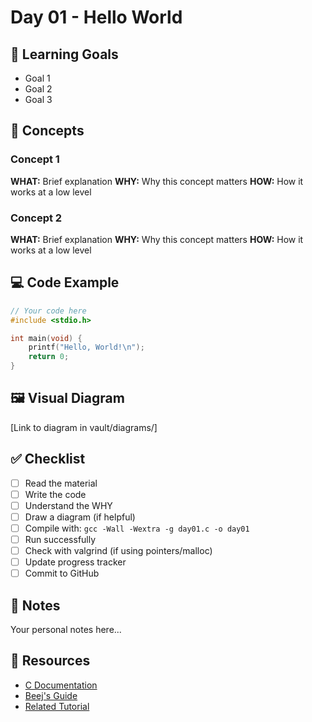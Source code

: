 # Day 01 - Hello World

## 🎯 Learning Goals

- Goal 1
- Goal 2
- Goal 3

## 📖 Concepts

### Concept 1
**WHAT:** Brief explanation
**WHY:** Why this concept matters
**HOW:** How it works at a low level

### Concept 2
**WHAT:** Brief explanation
**WHY:** Why this concept matters
**HOW:** How it works at a low level

## 💻 Code Example

```c
// Your code here
#include <stdio.h>

int main(void) {
    printf("Hello, World!\n");
    return 0;
}
```

## 🖼️ Visual Diagram

[Link to diagram in vault/diagrams/]

## ✅ Checklist

- [ ] Read the material
- [ ] Write the code
- [ ] Understand the WHY
- [ ] Draw a diagram (if helpful)
- [ ] Compile with: `gcc -Wall -Wextra -g day01.c -o day01`
- [ ] Run successfully
- [ ] Check with valgrind (if using pointers/malloc)
- [ ] Update progress tracker
- [ ] Commit to GitHub

## 📝 Notes

Your personal notes here...

## 🔗 Resources

- [C Documentation]()
- [Beej's Guide]()
- [Related Tutorial]()
